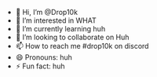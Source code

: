 - 👋 Hi, I’m @Drop10k
- 👀 I’m interested in WHAT
- 🌱 I’m currently learning huh
- 💞️ I’m looking to collaborate on Huh
- 📫 How to reach me #drop10k on discord
- 😄 Pronouns: huh
- ⚡ Fun fact: huh

<!---
Drop10k/Drop10k is a ✨ special ✨ repository because its `README.md` (this file) appears on your GitHub profile.
You can click the Preview link to take a look at your changes.
--->
